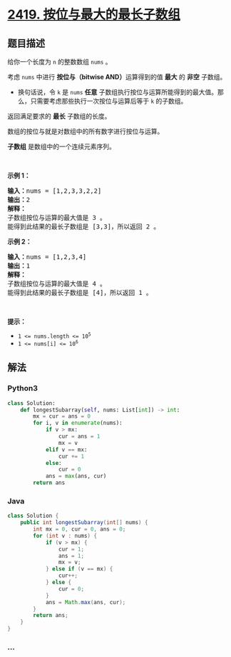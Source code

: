 # [2419. 按位与最大的最长子数组](https://leetcode-cn.com/problems/longest-subarray-with-maximum-bitwise-and)

## 题目描述

<!-- 这里写题目描述 -->

<p>给你一个长度为 <code>n</code> 的整数数组 <code>nums</code> 。</p>

<p>考虑 <code>nums</code> 中进行 <strong>按位与（bitwise AND）</strong>运算得到的值 <strong>最大</strong> 的 <strong>非空</strong> 子数组。</p>

<ul>
	<li>换句话说，令 <code>k</code> 是 <code>nums</code> <strong>任意</strong> 子数组执行按位与运算所能得到的最大值。那么，只需要考虑那些执行一次按位与运算后等于 <code>k</code> 的子数组。</li>
</ul>

<p>返回满足要求的 <strong>最长</strong> 子数组的长度。</p>

<p>数组的按位与就是对数组中的所有数字进行按位与运算。</p>

<p><strong>子数组</strong> 是数组中的一个连续元素序列。</p>

<p>&nbsp;</p>

<p><strong>示例 1：</strong></p>

<pre>
<strong>输入：</strong>nums = [1,2,3,3,2,2]
<strong>输出：</strong>2
<strong>解释：</strong>
子数组按位与运算的最大值是 3 。
能得到此结果的最长子数组是 [3,3]，所以返回 2 。
</pre>

<p><strong>示例 2：</strong></p>

<pre>
<strong>输入：</strong>nums = [1,2,3,4]
<strong>输出：</strong>1
<strong>解释：</strong>
子数组按位与运算的最大值是 4 。 
能得到此结果的最长子数组是 [4]，所以返回 1 。
</pre>

<p>&nbsp;</p>

<p><strong>提示：</strong></p>

<ul>
	<li><code>1 &lt;= nums.length &lt;= 10<sup>5</sup></code></li>
	<li><code>1 &lt;= nums[i] &lt;= 10<sup>6</sup></code></li>
</ul>


## 解法

<!-- 这里可写通用的实现逻辑 -->

<!-- tabs:start -->

### **Python3**

<!-- 这里可写当前语言的特殊实现逻辑 -->

```python
class Solution:
    def longestSubarray(self, nums: List[int]) -> int:
        mx = cur = ans = 0
        for i, v in enumerate(nums):
            if v > mx:
                cur = ans = 1
                mx = v
            elif v == mx:
                cur += 1
            else:
                cur = 0
            ans = max(ans, cur)
        return ans
```

### **Java**

<!-- 这里可写当前语言的特殊实现逻辑 -->

```java
class Solution {
    public int longestSubarray(int[] nums) {
        int mx = 0, cur = 0, ans = 0;
        for (int v : nums) {
            if (v > mx) {
                cur = 1;
                ans = 1;
                mx = v;
            } else if (v == mx) {
                cur++;
            } else {
                cur = 0;
            }
            ans = Math.max(ans, cur);
        }
        return ans;
    }
}
```

### **...**

```

```

<!-- tabs:end -->
